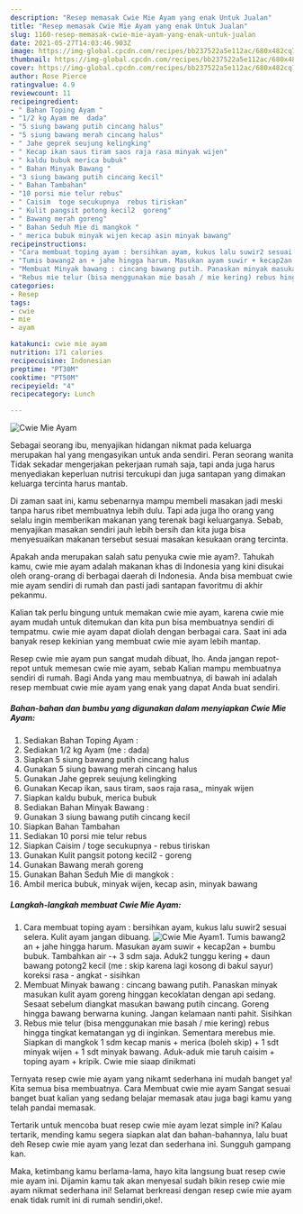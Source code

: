 ```yaml
---
description: "Resep memasak Cwie Mie Ayam yang enak Untuk Jualan"
title: "Resep memasak Cwie Mie Ayam yang enak Untuk Jualan"
slug: 1160-resep-memasak-cwie-mie-ayam-yang-enak-untuk-jualan
date: 2021-05-27T14:03:46.903Z
image: https://img-global.cpcdn.com/recipes/bb237522a5e112ac/680x482cq70/cwie-mie-ayam-foto-resep-utama.jpg
thumbnail: https://img-global.cpcdn.com/recipes/bb237522a5e112ac/680x482cq70/cwie-mie-ayam-foto-resep-utama.jpg
cover: https://img-global.cpcdn.com/recipes/bb237522a5e112ac/680x482cq70/cwie-mie-ayam-foto-resep-utama.jpg
author: Rose Pierce
ratingvalue: 4.9
reviewcount: 11
recipeingredient:
- " Bahan Toping Ayam "
- "1/2 kg Ayam me  dada"
- "5 siung bawang putih cincang halus"
- "5 siung bawang merah cincang halus"
- " Jahe geprek seujung kelingking"
- " Kecap ikan saus tiram saos raja rasa minyak wijen"
- " kaldu bubuk merica bubuk"
- " Bahan Minyak Bawang "
- "3 siung bawang putih cincang kecil"
- " Bahan Tambahan"
- "10 porsi mie telur rebus"
- " Caisim  toge secukupnya  rebus tiriskan"
- " Kulit pangsit potong kecil2  goreng"
- " Bawang merah goreng"
- " Bahan Seduh Mie di mangkok "
- " merica bubuk minyak wijen kecap asin minyak bawang"
recipeinstructions:
- "Cara membuat toping ayam : bersihkan ayam, kukus lalu suwir2 sesuai selera. Kulit ayam jangan dibuang."
- "Tumis bawang2 an + jahe hingga harum. Masukan ayam suwir + kecap2an + bumbu bubuk. Tambahkan air -+ 3 sdm saja. Aduk2 tunggu kering + daun bawang potong2 kecil (me : skip karena lagi kosong di bakul sayur) koreksi rasa - angkat - sisihkan"
- "Membuat Minyak bawang : cincang bawang putih. Panaskan minyak masukan kulit ayam goreng hinggan kecoklatan dengan api sedang. Sesaat sebelum diangkat masukan bawang putih cincang. Goreng hingga bawang berwarna kuning. Jangan kelamaan nanti pahit. Sisihkan"
- "Rebus mie telur (bisa menggunakan mie basah / mie kering) rebus hingga tingkat kematangan yg di inginkan. Sementara merebus mie. Siapkan di mangkok 1 sdm kecap manis + merica (boleh skip) + 1 sdt minyak wijen + 1 sdt minyak bawang. Aduk-aduk mie taruh caisim + toping ayam + kripik. Cwie mie siaap dinikmati"
categories:
- Resep
tags:
- cwie
- mie
- ayam

katakunci: cwie mie ayam 
nutrition: 171 calories
recipecuisine: Indonesian
preptime: "PT30M"
cooktime: "PT50M"
recipeyield: "4"
recipecategory: Lunch

---
```



![Cwie Mie Ayam](https://img-global.cpcdn.com/recipes/bb237522a5e112ac/680x482cq70/cwie-mie-ayam-foto-resep-utama.jpg)

Sebagai seorang ibu, menyajikan hidangan nikmat pada keluarga merupakan hal yang mengasyikan untuk anda sendiri. Peran seorang  wanita Tidak sekadar mengerjakan pekerjaan rumah saja, tapi anda juga harus menyediakan keperluan nutrisi tercukupi dan juga santapan yang dimakan keluarga tercinta harus mantab.

Di zaman  saat ini, kamu sebenarnya mampu membeli masakan jadi meski tanpa harus ribet membuatnya lebih dulu. Tapi ada juga lho orang yang selalu ingin memberikan makanan yang terenak bagi keluarganya. Sebab, menyajikan masakan sendiri jauh lebih bersih dan kita juga bisa menyesuaikan makanan tersebut sesuai masakan kesukaan orang tercinta. 



Apakah anda merupakan salah satu penyuka cwie mie ayam?. Tahukah kamu, cwie mie ayam adalah makanan khas di Indonesia yang kini disukai oleh orang-orang di berbagai daerah di Indonesia. Anda bisa membuat cwie mie ayam sendiri di rumah dan pasti jadi santapan favoritmu di akhir pekanmu.

Kalian tak perlu bingung untuk memakan cwie mie ayam, karena cwie mie ayam mudah untuk ditemukan dan kita pun bisa membuatnya sendiri di tempatmu. cwie mie ayam dapat diolah dengan berbagai cara. Saat ini ada banyak resep kekinian yang membuat cwie mie ayam lebih mantap.

Resep cwie mie ayam pun sangat mudah dibuat, lho. Anda jangan repot-repot untuk memesan cwie mie ayam, sebab Kalian mampu membuatnya sendiri di rumah. Bagi Anda yang mau membuatnya, di bawah ini adalah resep membuat cwie mie ayam yang enak yang dapat Anda buat sendiri.

<!--inarticleads1-->

##### Bahan-bahan dan bumbu yang digunakan dalam menyiapkan Cwie Mie Ayam:

1. Sediakan  Bahan Toping Ayam :
1. Sediakan 1/2 kg Ayam (me : dada)
1. Siapkan 5 siung bawang putih cincang halus
1. Gunakan 5 siung bawang merah cincang halus
1. Gunakan  Jahe geprek seujung kelingking
1. Gunakan  Kecap ikan, saus tiram, saos raja rasa,, minyak wijen
1. Siapkan  kaldu bubuk, merica bubuk
1. Sediakan  Bahan Minyak Bawang :
1. Gunakan 3 siung bawang putih cincang kecil
1. Siapkan  Bahan Tambahan
1. Sediakan 10 porsi mie telur rebus
1. Siapkan  Caisim / toge secukupnya - rebus tiriskan
1. Gunakan  Kulit pangsit potong kecil2 - goreng
1. Gunakan  Bawang merah goreng
1. Gunakan  Bahan Seduh Mie di mangkok :
1. Ambil  merica bubuk, minyak wijen, kecap asin, minyak bawang




<!--inarticleads2-->

##### Langkah-langkah membuat Cwie Mie Ayam:

1. Cara membuat toping ayam : bersihkan ayam, kukus lalu suwir2 sesuai selera. Kulit ayam jangan dibuang.
<img src="https://img-global.cpcdn.com/steps/381adc2039ecc715/160x128cq70/cwie-mie-ayam-langkah-memasak-1-foto.jpg" alt="Cwie Mie Ayam">1. Tumis bawang2 an + jahe hingga harum. Masukan ayam suwir + kecap2an + bumbu bubuk. Tambahkan air -+ 3 sdm saja. Aduk2 tunggu kering + daun bawang potong2 kecil (me : skip karena lagi kosong di bakul sayur) koreksi rasa - angkat - sisihkan
1. Membuat Minyak bawang : cincang bawang putih. Panaskan minyak masukan kulit ayam goreng hinggan kecoklatan dengan api sedang. Sesaat sebelum diangkat masukan bawang putih cincang. Goreng hingga bawang berwarna kuning. Jangan kelamaan nanti pahit. Sisihkan
1. Rebus mie telur (bisa menggunakan mie basah / mie kering) rebus hingga tingkat kematangan yg di inginkan. Sementara merebus mie. Siapkan di mangkok 1 sdm kecap manis + merica (boleh skip) + 1 sdt minyak wijen + 1 sdt minyak bawang. Aduk-aduk mie taruh caisim + toping ayam + kripik. Cwie mie siaap dinikmati




Ternyata resep cwie mie ayam yang nikamt sederhana ini mudah banget ya! Kita semua bisa membuatnya. Cara Membuat cwie mie ayam Sangat sesuai banget buat kalian yang sedang belajar memasak atau juga bagi kamu yang telah pandai memasak.

Tertarik untuk mencoba buat resep cwie mie ayam lezat simple ini? Kalau tertarik, mending kamu segera siapkan alat dan bahan-bahannya, lalu buat deh Resep cwie mie ayam yang lezat dan sederhana ini. Sungguh gampang kan. 

Maka, ketimbang kamu berlama-lama, hayo kita langsung buat resep cwie mie ayam ini. Dijamin kamu tak akan menyesal sudah bikin resep cwie mie ayam nikmat sederhana ini! Selamat berkreasi dengan resep cwie mie ayam enak tidak rumit ini di rumah sendiri,oke!.

